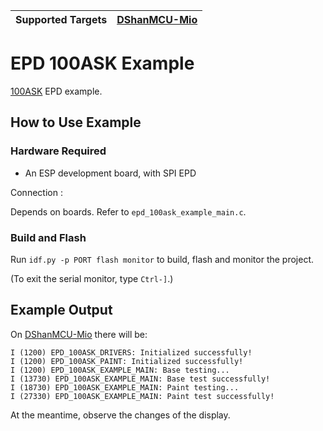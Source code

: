 | Supported Targets | [DShanMCU-Mio](https://forums.100ask.net/t/topic/1033) | 
| ----------------- | ----- |

# EPD 100ASK Example

[100ASK](https://www.100ask.net) EPD example.

## How to Use Example

### Hardware Required

* An ESP development board, with SPI EPD

Connection :

Depends on boards. Refer to `epd_100ask_example_main.c`.

### Build and Flash

Run `idf.py -p PORT flash monitor` to build, flash and monitor the project.

(To exit the serial monitor, type ``Ctrl-]``.)


## Example Output

On [DShanMCU-Mio](https://forums.100ask.net/t/topic/1033) there will be:

```
I (1200) EPD_100ASK_DRIVERS: Initialized successfully!                          
I (1200) EPD_100ASK_PAINT: Initialized successfully!                            
I (1200) EPD_100ASK_EXAMPLE_MAIN: Base testing...                               
I (13730) EPD_100ASK_EXAMPLE_MAIN: Base test successfully!                      
I (18730) EPD_100ASK_EXAMPLE_MAIN: Paint testing...                             
I (27330) EPD_100ASK_EXAMPLE_MAIN: Paint test successfully!
```

At the meantime, observe the changes of the display.

